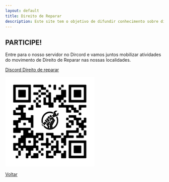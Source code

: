 ```yaml
---
layout: default
title: Direito de Reparar
description: Este site tem o objetivo de difundir conhecimento sobre direito de reparar.
---
```


## PARTICIPE!

Entre para o nosso servidor no Dircord e vamos juntos mobilizar atividades do movimento de Direito de Reparar nas nossas localidades.

[Discord Direito de reparar](https://discord.gg/ZBsUkzAXZ4)

![QR Code](./qrCode.png)

[Voltar](./)

